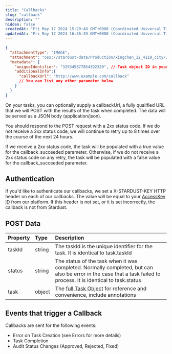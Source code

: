 ```yaml
---
title: "Callbacks"
slug: "callback"
description: ""
hidden: false
createdAt: "Fri May 17 2024 15:20:48 GMT+0000 (Coordinated Universal Time)"
updatedAt: "Fri May 17 2024 16:36:39 GMT+0000 (Coordinated Universal Time)"
---
```


```json Example Callback Body
{
  "attachmentType": "IMAGE",
  "attachment": "oss://stardust-data/Production/xingchen_12_4119_city/20231110_1camera_1_4119/jc08_suz_Ew_0b_sunny_m_0_1699577442197.jpg",
  "metadata": {
    "uniqueIdentifier": "329345877854392320", // Task object ID in your platform
    "additionalInfo":{
      "callbackUrl": "http://www.example.com/callback"
      // You can list any other parameter below
    }
  }
}
```

On your tasks, you can optionally supply a callbackUrl, a fully qualified URL that we will POST with the results of the task when completed. The data will be served as a JSON body (application/json).

You should respond to the POST request with a 2xx status code. If we do not receive a 2xx status code, we will continue to retry up to 8 times over the course of the next 24 hours.

If we receive a 2xx status code, the task will be populated with a true value for the callback_succeeded parameter. Otherwise, if we do not receive a 2xx status code on any retry, the task will be populated with a false value for the callback_succeeded parameter.

## Authentication

If you'd like to authenticate our callbacks, we set a X-STARDUST-KEY HTTP header on each of our callbacks. The value will be equal to your [AccessKey ID](/overview/authentication) from our platform. If this header is not set, or it is set incorrectly, the callback is not from Stardust.

## POST Data

| Property | Type   | Description                                                                                                                                                       |
| :------- | :----- | :---------------------------------------------------------------------------------------------------------------------------------------------------------------- |
| taskId   | string | The taskId is the unique identifier for the task. It is identical to task.taskId                                                                                  |
| status   | string | The status of the task when it was completed. Normally completed, but can also be error in the case that a task failed to process. It is identical to task.status |
| task     | object | The [full Task Object](/zh/tasks/get-task) for reference and convenience, include annotations                                                                    |

## Events that trigger a Callback

Callbacks are sent for the following events:

- Error on Task Creation (see Errors for more details)
- Task Completion
- Audit Status Changes (Approved, Rejected, Fixed)
